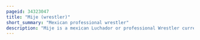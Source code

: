 ```yaml
---
pageid: 34323047
title: "Mije (wrestler)"
short_summary: "Mexican professional wrestler"
description: "Mije is a mexican Luchador or professional Wrestler currently working for the mexican Promotion mexican Consejo Mundial de lucha Libre where he portrays a Heel. He is one of the Competitors in the Micro Estrella Division at Cmll where he competes with and against other Wrestlers with Dwarfism."
---
```

